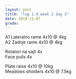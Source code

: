 ```yaml
---
layout: post
title: "log 1.4 week 2 day 3"
date: 2019-11-07
grade:
---
```


A1 Lateralno rame 4x10 @ 4kg      
A2 Zadnje rame 4x10 @ 4kg   

Rotatori na sajli 4x  
Face pulls 4x

Plate raise 4x10 @ 10kg  
Meadows sholders 4x10 @ 7.5kg  
